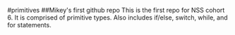 #primitives
##Mikey's first github repo
This is the first repo for NSS cohort 6. It is comprised of primitive types. Also includes if/else, switch, while, and for statements.
